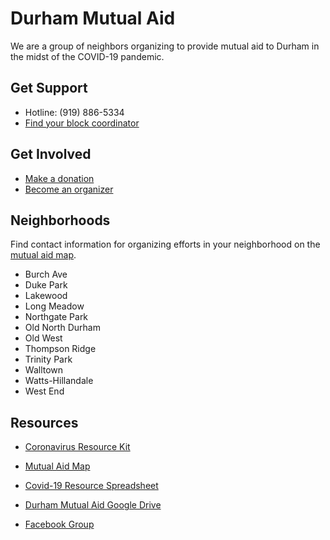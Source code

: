 # Durham Mutual Aid
 We are a group of neighbors organizing to provide mutual aid to Durham in the midst of the COVID-19 pandemic.

## Get Support
- Hotline: (919) 886-5334
- [Find your block coordinator](https://www.google.com/maps/d/u/6/viewer?ll=36.00344142519591%2C-78.92092485&z=13&mid=1gP0wIxVpytj1V7N4JK-xG8O43rQnpm4y)

## Get Involved   
- [Make a donation](https://donorbox.org/nc-solidarity-fund)
- [Become an organizer](https://docs.google.com/forms/d/e/1FAIpQLSfv31IL5Z0drfou4PzIj-GJidGXmKNw12JrXeoqIxTqNp8zPg/viewform)

## Neighborhoods
Find contact information for organizing efforts in your neighborhood on the [mutual aid map](https://www.google.com/maps/d/u/0/viewer?ll=36.0053002711679%2C-78.9187795762241&z=13&mid=1gP0wIxVpytj1V7N4JK-xG8O43rQnpm4y).

- Burch Ave
- Duke Park
- Lakewood
- Long Meadow
- Northgate Park
- Old North Durham
- Old West
- Thompson Ridge
- Trinity Park
- Walltown
- Watts-Hillandale
- West End

## Resources
- [Coronavirus Resource Kit](https://docs.google.com/document/d/1Rcan4C_e6OBFBI5bUn7MtYK74Ab-WarxyJmDvZUI_YA/preview)

- [Mutual Aid Map](https://www.google.com/maps/d/u/6/viewer?ll=36.00344142519591%2C-78.92092485&z=13&mid=1gP0wIxVpytj1V7N4JK-xG8O43rQnpm4y)

- [Covid-19 Resource Spreadsheet](https://docs.google.com/spreadsheets/d/1oASQ_jeqC578BvcTtRLv7mj59TVJlR3Mx1LSTXaNpr0/edit?ts=5e729f53#gid=1080129231)

- [Durham Mutual Aid Google Drive](https://drive.google.com/open?id=198-qqcBiat_jqHJP0CWmpfb6PZLPbZs4)

- [Facebook Group](https://www.facebook.com/groups/durhammutualaid/?multi_permalinks=142510123849515&notif_id=1585230408132059&notif_t=group_highlights)
